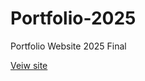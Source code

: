 # Portfolio-2025

Portfolio Website 2025 Final

[Veiw site][def]

[def]: https://emancornma.github.io/portfolio-2025-revision/